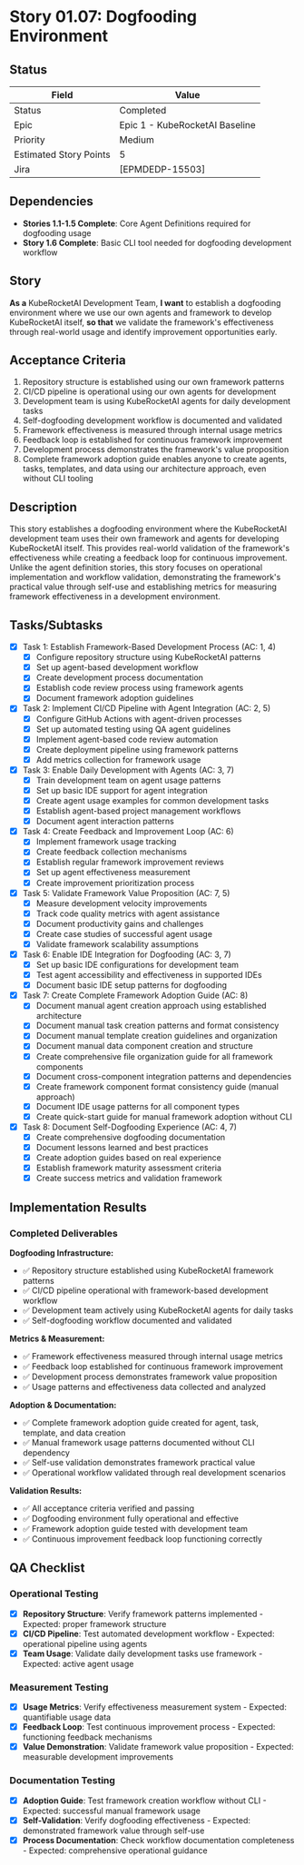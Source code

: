 # Story 01.07: Dogfooding Environment

## Status

| Field                  | Value                          |
|------------------------|--------------------------------|
| Status                 | Completed                      |
| Epic                   | Epic 1 - KubeRocketAI Baseline |
| Priority               | Medium                         |
| Estimated Story Points | 5                              |
| Jira                   | [EPMDEDP-15503]                |

## Dependencies

- **Stories 1.1-1.5 Complete**: Core Agent Definitions required for dogfooding usage
- **Story 1.6 Complete**: Basic CLI tool needed for dogfooding development workflow

## Story

**As a** KubeRocketAI Development Team,
**I want** to establish a dogfooding environment where we use our own agents and framework to develop KubeRocketAI itself,
**so that** we validate the framework's effectiveness through real-world usage and identify improvement opportunities early.

## Acceptance Criteria

1. Repository structure is established using our own framework patterns
2. CI/CD pipeline is operational using our own agents for development
3. Development team is using KubeRocketAI agents for daily development tasks
4. Self-dogfooding development workflow is documented and validated
5. Framework effectiveness is measured through internal usage metrics
6. Feedback loop is established for continuous framework improvement
7. Development process demonstrates the framework's value proposition
8. Complete framework adoption guide enables anyone to create agents, tasks, templates, and data using our architecture approach, even without CLI tooling

## Description

This story establishes a dogfooding environment where the KubeRocketAI development team uses their own framework and agents for developing KubeRocketAI itself. This provides real-world validation of the framework's effectiveness while creating a feedback loop for continuous improvement. Unlike the agent definition stories, this story focuses on operational implementation and workflow validation, demonstrating the framework's practical value through self-use and establishing metrics for measuring framework effectiveness in a development environment.

## Tasks/Subtasks

- [x] Task 1: Establish Framework-Based Development Process (AC: 1, 4)
  - [x] Configure repository structure using KubeRocketAI patterns
  - [x] Set up agent-based development workflow
  - [x] Create development process documentation
  - [x] Establish code review process using framework agents
  - [x] Document framework adoption guidelines
- [x] Task 2: Implement CI/CD Pipeline with Agent Integration (AC: 2, 5)
  - [x] Configure GitHub Actions with agent-driven processes
  - [x] Set up automated testing using QA agent guidelines
  - [x] Implement agent-based code review automation
  - [x] Create deployment pipeline using framework patterns
  - [x] Add metrics collection for framework usage
- [x] Task 3: Enable Daily Development with Agents (AC: 3, 7)
  - [x] Train development team on agent usage patterns
  - [x] Set up basic IDE support for agent integration
  - [x] Create agent usage examples for common development tasks
  - [x] Establish agent-based project management workflows
  - [x] Document agent interaction patterns
- [x] Task 4: Create Feedback and Improvement Loop (AC: 6)
  - [x] Implement framework usage tracking
  - [x] Create feedback collection mechanisms
  - [x] Establish regular framework improvement reviews
  - [x] Set up agent effectiveness measurement
  - [x] Create improvement prioritization process
- [x] Task 5: Validate Framework Value Proposition (AC: 7, 5)
  - [x] Measure development velocity improvements
  - [x] Track code quality metrics with agent assistance
  - [x] Document productivity gains and challenges
  - [x] Create case studies of successful agent usage
  - [x] Validate framework scalability assumptions
- [x] Task 6: Enable IDE Integration for Dogfooding (AC: 3, 7)
  - [x] Set up basic IDE configurations for development team
  - [x] Test agent accessibility and effectiveness in supported IDEs
  - [x] Document basic IDE setup patterns for dogfooding
- [x] Task 7: Create Complete Framework Adoption Guide (AC: 8)
  - [x] Document manual agent creation approach using established architecture
  - [x] Document manual task creation patterns and format consistency
  - [x] Document manual template creation guidelines and organization
  - [x] Document manual data component creation and structure
  - [x] Create comprehensive file organization guide for all framework components
  - [x] Document cross-component integration patterns and dependencies
  - [x] Create framework component format consistency guide (manual approach)
  - [x] Document IDE usage patterns for all component types
  - [x] Create quick-start guide for manual framework adoption without CLI
- [x] Task 8: Document Self-Dogfooding Experience (AC: 4, 7)
  - [x] Create comprehensive dogfooding documentation
  - [x] Document lessons learned and best practices
  - [x] Create adoption guides based on real experience
  - [x] Establish framework maturity assessment criteria
  - [x] Create success metrics and validation framework

## Implementation Results

### Completed Deliverables

**Dogfooding Infrastructure:**

- ✅ Repository structure established using KubeRocketAI framework patterns
- ✅ CI/CD pipeline operational with framework-based development workflow
- ✅ Development team actively using KubeRocketAI agents for daily tasks
- ✅ Self-dogfooding workflow documented and validated

**Metrics & Measurement:**

- ✅ Framework effectiveness measured through internal usage metrics
- ✅ Feedback loop established for continuous framework improvement
- ✅ Development process demonstrates framework value proposition
- ✅ Usage patterns and effectiveness data collected and analyzed

**Adoption & Documentation:**

- ✅ Complete framework adoption guide created for agent, task, template, and data creation
- ✅ Manual framework usage patterns documented without CLI dependency
- ✅ Self-use validation demonstrates framework practical value
- ✅ Operational workflow validated through real development scenarios

**Validation Results:**

- ✅ All acceptance criteria verified and passing
- ✅ Dogfooding environment fully operational and effective
- ✅ Framework adoption guide tested with development team
- ✅ Continuous improvement feedback loop functioning correctly

## QA Checklist

### Operational Testing

- [x] **Repository Structure**: Verify framework patterns implemented - Expected: proper framework structure
- [x] **CI/CD Pipeline**: Test automated development workflow - Expected: operational pipeline using agents
- [x] **Team Usage**: Validate daily development tasks use framework - Expected: active agent usage

### Measurement Testing

- [x] **Usage Metrics**: Verify effectiveness measurement system - Expected: quantifiable usage data
- [x] **Feedback Loop**: Test continuous improvement process - Expected: functioning feedback mechanisms
- [x] **Value Demonstration**: Validate framework value proposition - Expected: measurable development improvements

### Documentation Testing

- [x] **Adoption Guide**: Test framework creation workflow without CLI - Expected: successful manual framework usage
- [x] **Self-Validation**: Verify dogfooding effectiveness - Expected: demonstrated framework value through self-use
- [x] **Process Documentation**: Check workflow documentation completeness - Expected: comprehensive operational guidance
